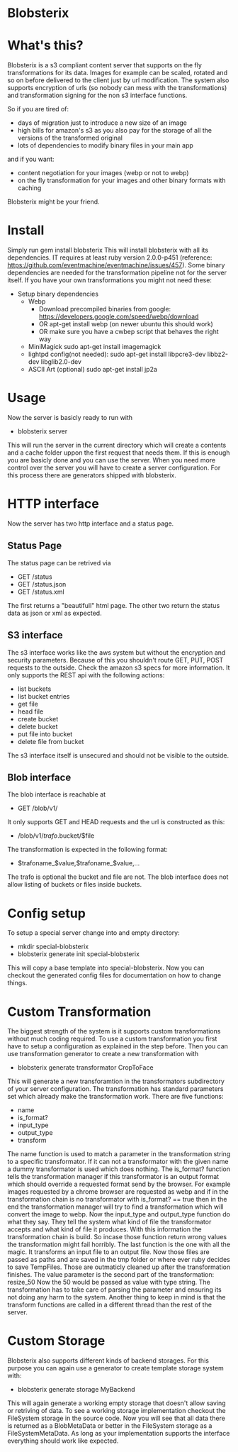 # Blobsterix


# What's this?

Blobsterix is a s3 compliant content server that supports on the fly transformations for its data. 
Images for example can be scaled, rotated and so on before delivered to the client just by url modification. 
The system also supports encryption of urls (so nobody can mess with the transformations) and transformation signing for the non s3 interface functions. 

So if you are tired of:
 * days of migration just to introduce a new size of an image
 * high bills for amazon's s3 as you also pay for the storage of all the versions of the transformed original
 * lots of dependencies to modify binary files in your main app

and if you want:
 * content negotiation for your images (webp or not to webp)
 * on the fly transformation for your images and other binary formats with caching

Blobsterix might be your friend.

# Install

Simply run
  gem install blobsterix
This will install blobsterix with all its dependencies. IT requires at least ruby version 2.0.0-p451 (reference: https://github.com/eventmachine/eventmachine/issues/457).
Some binary dependencies are needed for the transformation pipeline not for the server itself. If you have your own transformations you might not need these:

* Setup binary dependencies
  * Webp
    - Download precompiled binaries from google: https://developers.google.com/speed/webp/download
    - OR apt-get install webp (on newer ubuntu this should work)
    - OR make sure you have a cwbep script that behaves the right way
  * MiniMagick
    sudo apt-get install imagemagick
  * lightpd config(not needed): 
    sudo apt-get install libpcre3-dev libbz2-dev libglib2.0-dev
  * ASCII Art (optional)
    sudo apt-get install jp2a

# Usage

Now the server is basicly ready to run with 

  * blobsterix server

This will run the server in the current directory which will create a contents and a cache folder uppon the first request that needs them. If this is enough you are basicly done and you can use the server. When you need more control over the server you will have to create a server configuration. For this process there are generators shipped with blobsterix.

# HTTP interface

Now the server has two http interface and a status page.

## Status Page

The status page can be retrived via 

  * GET /status
  * GET /status.json
  * GET /status.xml

The first returns a "beautifull" html page. The other two return the status data as json or xml as expected.

## S3 interface

The s3 interface works like the aws system but without the encryption and security parameters. Because of this you shouldn't route GET, PUT, POST requests to the outside.
Check the amazon s3 specs for more information. It only supports the REST api with the following actions:

  * list buckets
  * list bucket entries
  * get file
  * head file
  * create bucket
  * delete bucket
  * put file into bucket
  * delete file from bucket

The s3 interface itself is unsecured and should not be visible to the outside.

## Blob interface

The blob interface is reachable at 

  * GET /blob/v1/

It only supports GET and HEAD requests and the url is constructed as this:

  * /blob/v1/$trafo.$bucket/$file

The transformation is expected in the following format:

  * $trafoname_$value,$trafoname_$value,...

The trafo is optional the bucket and file are not. The blob interface does not allow listing of buckets or files inside buckets.


# Config setup

To setup a special server change into and empty directory:

  * mkdir special-blobsterix
  * blobsterix generate init special-blobsterix

This will copy a base template into special-blobsterix. Now you can checkout the generated config files for documentation on how to change things.

# Custom Transformation

The biggest strength of the system is it supports custom transformations without much coding required. To use a custom transformation you first have to setup a configuration as explained in the step before. Then you can use transformation generator to create a new transformation with

  * blobsterix generate transformator CropToFace

This will generate a new transforamtion in the transformators subdirectory of your server configuration. The transformation has standard parameters set which already make the transformation work. There are five functions:

  * name
  * is_format?
  * input_type
  * output_type
  * transform

The name function is used to match a parameter in the transformation string to a specific transformator. If it can not a transformator with the given name a dummy transformator is used which does nothing. The is_format? function tells the transformation manager if this transformator is an output format which should override a requested format send by the browser. For example images requested by a chrome browser are requested as webp and if in the transformation chain is no transformator with is_format? == true then in the end the transformation manager will try to find a transformation which will convert the image to webp. Now the input_type and output_type function do what they say. They tell the system what kind of file the transformator accepts and what kind of file it produces. With this information the transformation chain is build. So incase those function return wrong values the transformation might fail horribly. The last function is the one with all the magic. It transforms an input file to an output file. Now those files are passed as paths and are saved in the tmp folder or where ever ruby decides to save TempFiles. Those are outmaticly cleaned up after the transformation finishes. The value parameter is the second part of the transformation: resize_50
Now the 50 would be passed as value with type string. The transformation has to take care of parsing the parameter and ensuring its not doing any harm to the system. Another thing to keep in mind is that the transform functions are called in a different thread than the rest of the server.

# Custom Storage

Blobsterix also supports different kinds of backend storages. For this purpose you can again use a generator to create template storage system with:

  * blobsterix generate storage MyBackend

This will again generate a working empty storage that doesn't allow saving or retriving of data. To see a working storage implementation checkout the FileSystem storage in the source code. Now you will see that all data there is returned as a BlobMetaData or better in the FileSystem storage as a FileSystemMetaData. As long as your implementation supports the interface everything should work like expected.
